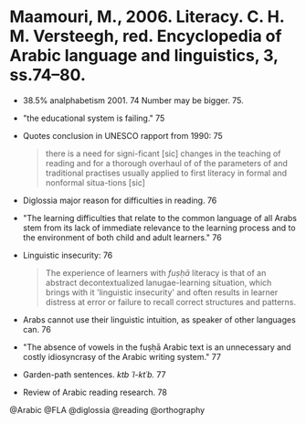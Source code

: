 # Maamouri, M., 2006. Literacy.  C. H. M. Versteegh, red. Encyclopedia of Arabic language and linguistics, 3, ss.74–80.

- 38.5% analphabetism 2001. 74 Number may be bigger. 75.

- "the educational system is failing." 75

- Quotes conclusion in UNESCO rapport from 1990: 75

  > there is a need for signi-ficant [sic] changes in the teaching of reading and for a thorough overhaul of of the parameters of and traditional practises usually applied to first literacy in formal and nonformal situa-tions [sic]

- Diglossia major reason for difficulties in reading. 76

- "The learning difficulties that relate to the common language of all Arabs stem from its lack of immediate relevance to the learning process and to the environment of both child and adult learners." 76

- Linguistic insecurity: 76

  > The experience of learners with *fuṣḥā* literacy is that of an abstract decontextualized lanugae-learning situation, which brings with it 'linguistic insecurity' and often results in learner distress at error or failure to recall correct structures and patterns.

- Arabs cannot use their linguistic intuition, as speaker of other languages can. 76

- "The absence of vowels in the fuṣḥā Arabic text is an unnecessary and costly idiosyncrasy of the Arabic writing system." 77

- Garden-path sentences. *ktb ´l-kt´b.* 77

- Review of Arabic reading research. 78 

@Arabic
@FLA
@diglossia
@reading
@orthography
